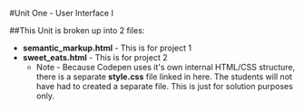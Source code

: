 #Unit One - User Interface I

##This Unit is broken up into 2 files:

* **semantic_markup.html** - This is for project 1
* **sweet_eats.html** - This is for project 2
  * Note - Because Codepen uses it's own internal HTML/CSS structure, there is a separate **style.css** file linked in here. The students will not have had to created a separate file. This is just for solution purposes only.



